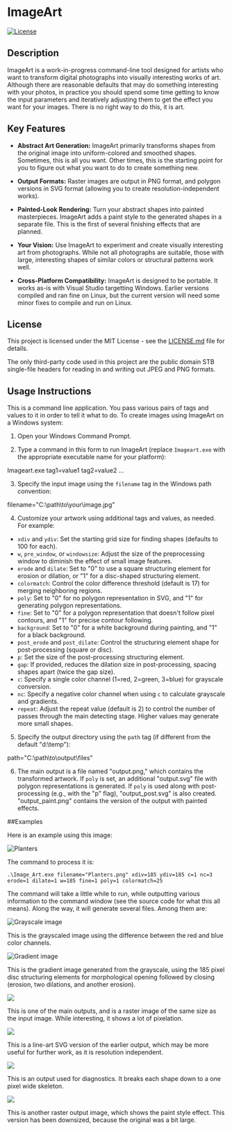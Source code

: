 # ImageArt

[![License](https://img.shields.io/badge/License-MIT-blue.svg)](https://opensource.org/licenses/MIT)

## Description

ImageArt is a work-in-progress command-line tool designed for artists who want to transform digital photographs into visually interesting works of art. Although there are reasonable defaults that may do something interesting with your photos, in practice you should spend some time getting to know the input parameters and iteratively adjusting them to get the effect you want for your images.  There is no right way to do this, it is art.

## Key Features

- **Abstract Art Generation:** ImageArt primarily transforms shapes from the original image into uniform-colored and smoothed shapes.  Sometimes, this is all you want.  Other times, this is the starting point for you to figure out what you want to do to create something new.

- **Output Formats:** Raster images are output in PNG format, and polygon versions in SVG format (allowing you to create resolution-independent works).

- **Painted-Look Rendering:** Turn your abstract shapes into painted masterpieces. ImageArt adds a paint style to the generated shapes in a separate file.  This is the first of several finishing effects that are planned.

- **Your Vision:** Use ImageArt to experiment and create visually interesting art from photographs. While not all photographs are suitable, those with large, interesting shapes of similar colors or structural patterns work well.

- **Cross-Platform Compatibility:** ImageArt is designed to be portable.  It works as-is with Visual Studio targetting Windows.  Earlier versions compiled and ran fine on Linux, but the current version will need some minor fixes to compile and run on Linux.

## License

This project is licensed under the MIT License - see the [LICENSE.md](LICENSE.md) file for details.

The only third-party code used in this project are the public domain STB single-file headers for reading in and writing out JPEG and PNG formats.

## Usage Instructions

This is a command line application.  You pass various pairs of tags and values to it in order to tell it what to do.  To create images using ImageArt on a Windows system:

1. Open your Windows Command Prompt.

2. Type a command in this form to run ImageArt (replace `Imageart.exe` with the appropriate executable name for your platform):

Imageart.exe tag1=value1 tag2=value2 ...

3. Specify the input image using the `filename` tag in the Windows path convention:

filename="C:\path\to\your\image.jpg"

4. Customize your artwork using additional tags and values, as needed. For example:

- `xdiv` and `ydiv`: Set the starting grid size for finding shapes (defaults to 100 for each).
- `w`, `pre_window`, or `windowsize`: Adjust the size of the preprocessing window to diminish the effect of small image features.
- `erode` and `dilate`: Set to "0" to use a square structuring element for erosion or dilation, or "1" for a disc-shaped structuring element.
- `colormatch`: Control the color difference threshold (default is 17) for merging neighboring regions.
- `poly`: Set to "0" for no polygon representation in SVG, and "1" for generating polygon representations.
- `fine`: Set to "0" for a polygon representation that doesn't follow pixel contours, and "1" for precise contour following.
- `background`: Set to "0" for a white background during painting, and "1" for a black background.
- `post_erode` and `post_dilate`: Control the structuring element shape for post-processing (square or disc).
- `p`: Set the size of the post-processing structuring element.
- `gap`: If provided, reduces the dilation size in post-processing, spacing shapes apart (twice the gap size).
- `c`: Specify a single color channel (1=red, 2=green, 3=blue) for grayscale conversion.
- `nc`: Specify a negative color channel when using `c` to calculate grayscale and gradients.
- `repeat`: Adjust the repeat value (default is 2) to control the number of passes through the main detecting stage. Higher values may generate more small shapes.

5. Specify the output directory using the `path` tag (if different from the default "d:\temp"):

path="C:\path\to\output\files"

6. The main output is a file named "output.png," which contains the transformed artwork. If `poly` is set, an additional "output.svg" file with polygon representations is generated. If `poly` is used along with post-processing (e.g., with the "p" flag), "output_post.svg" is also created. "output_paint.png" contains the version of the output with painted effects.

##Examples

Here is an example using this image:

<img src="examples\Planters.png" alt="Planters" />

The command to process it is:

```
.\Image_Art.exe filename="Planters.png" xdiv=185 ydiv=185 c=1 nc=3 erode=1 dilate=1 w=185 fine=1 poly=1 colormatch=25
```

The command will take a little while to run, while outputting various information to the command window (see the source code for what this all means).  Along the way, it will generate several files.  Among them are:

<img src="examples\output_gray.png" alt="Grayscale image">

This is the grayscaled image using the difference between the red and blue color channels.

<img src="examples\output_edge.png" alt="Gradient image">

This is the gradient image generated from the grayscale, using the 185 pixel disc structuring elements for morphological opening followed by closing (erosion, two dilations, and another erosion).

<img src="blob/master/examples/output.png">

This is one of the main outputs, and is a raster image of the same size as the input image.  While interesting, it shows a lot of pixelation.

<img src="blob/master/examples/SuperPixels.svg">

This is a line-art SVG version of the earlier output, which may be more useful for further work, as it is resolution independent.

<img src="blob/master/examples/output_skeleton.png">

This is an output used for diagnostics.  It breaks each shape down to a one pixel wide skeleton.

<img src="blob/master/examples/output_paint.png">

This is another raster output image, which shows the paint style effect.  This version has been downsized, because the original was a bit large.



